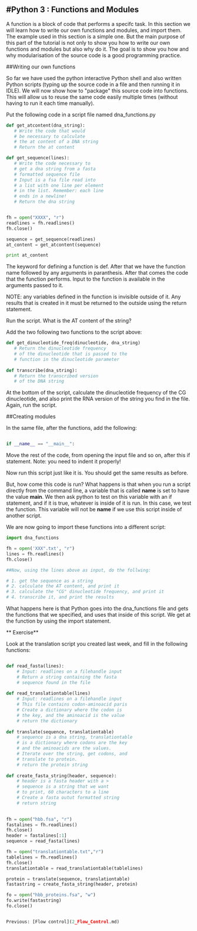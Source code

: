 #Python 3 : Functions and Modules
-----------------------

A function is a block of code that performs a specifc task. In this section we
will learn how to write our own functions and modules, and import them. The example 
used in this section is a simple one. But the main purpose of this part of 
the tutorial is not only to show you how to write our own functions and modules 
but also why do it. The goal is to show you how and why modularisation of the source code is a good programming practice.

##Writing our own functions

So far we have used the python interactive Python shell and also written Python scripts (typing up the source code in a file and then running it in IDLE). We will now show how to "package" this source code into functions. This will allow us to reuse the same code easily multiple times (without having to run it each time manually).

Put the following code in a script file named dna_functions.py

```python
def get_atcontent(dna_string):
   # Write the code that would
   # be necessary to calculate
   # the at content of a DNA string
   # Return the at content

def get_sequence(lines):
   # Write the code necessary to
   # get a dna string from a fasta
   # formatted sequence file
   # Input is a fsa file read into
   # a list with one line per element
   # in the list. Remember: each line
   # ends in a newline!
   # Return the dna string


fh = open("XXXX", "r")
readlines = fh.readlines()
fh.close()

sequence = get_sequence(readlines)
at_content = get_atcontent(sequence)

print at_content
```

The keyword for defining a function is def. After that we have the function name followed by any arguments in paranthesis. After that comes the code that the function performs. Input to the function is available in the arguments passed to it.

NOTE: any variables defined in the function is invisible outside of it. Any results that is created in it must be returned to the outside using the return statement.

Run the script. What is the AT content of the string?

Add the two following two functions to the script above:

```python
def get_dinucleotide_freq(dinucleotide, dna_string)
   # Return the dinucleotide frequency
   # of the dinucleotide that is passed to the 
   # function in the dinucleotide parameter
   
def transcribe(dna_string):
   # Return the transcribed version
   # of the DNA string 
```   

At the bottom of the script, calculate the dinucleotide frequency of the CG dinucleotide, and also print the RNA version of the string you find in the file. Again, run the script.


##Creating modules

In the same file, after the functions, add the following:

```python

if __name__ == "__main__":
```
Move the rest of the code, from opening the input file and so on, after this if statement. Note: you need to indent it properly!

Now run this script just like it is. You should get the same results as before.

But, how come this code is run?  What happens is that when you run a script directly
from the command line, a variable that is called __name__ is set to have the value __main__. We then ask python
to test on this variable with an if statement, and if it is true, whatever is inside of it is run. In this case, we test the function. This variable
will not be __name__ if we use this script inside of another script.

We are now going to import these functions into a different script:


```python
import dna_functions

fh = open('XXX".txt', "r")
lines = fh.readlines()
fh.close()

##Now, using the lines above as input, do the follwing:

# 1. get the sequence as a string
# 2. calculate the AT content, and print it
# 3. calculate the "CG" dinucleotide frequency, and print it
# 4. transcribe it, and print the results

```

What happens here is that Python goes into the dna_functions file and gets the functions that we specified, and uses that inside of this script. We get at the function by using the import statement. 


** Exercise**

Look at the translation script you created last week, and fill in the following functions:


```python

def read_fasta(lines):
    # Input: readlines on a filehandle input
    # Return a string containing the fasta
    # sequence found in the file
    
def read_translationtable(lines)
    # Input: readlines on a filehandle input
    # This file contains codon-aminoacid paris
    # Create a dictionary where the codon is
    # the key, and the aminoacid is the value
    # return the dictionary
    
def translate(sequence, translationtable)
    # sequence is a dna string, translationtable
    # is a dictionary where codons are the key
    # and the aminoacids are the values.
    # Iterate over the string, get codons, and
    # translate to protein. 
    # return the protein string
    
def create_fasta_string(header, sequence):
    # header is a fasta header with a >
    # sequence is a string that we want
    # to print, 60 characters to a line
    # Create a fasta outut formatted string
    # return string
    

fh = open("hbb.fsa", "r")
fastalines = fh.readlines()
fh.close()
header = fastalines[:1]
sequence = read_fasta(lines)

fh = open("translationtable.txt","r")
tablelines = fh.readlines()
fh.close()
translationtable = read_translationtable(tablelines)

protein = translate(sequence, translationtable)
fastastring = create_fasta_string(header, protein)

fo = open("hbb_proteins.fsa", "w")
fo.write(fastastring)
fo.close()


Previous: [Flow control](2_Flow_Control.md)

